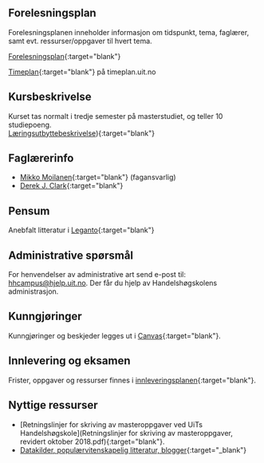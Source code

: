 

## Forelesningsplan  

Forelesningsplanen inneholder informasjon om tidspunkt, tema, faglærer, samt evt. ressurser/oppgaver til hvert tema.  

[Forelesningsplan](forelesningsplan.html){:target="blank"}
 


[Timeplan](http://timeplan.uit.no/emne_timeplan.php?sem=21h&module[]=SOK-3073-1#week-26){:target="blank"} på timeplan.uit.no


## Kursbeskrivelse 

Kurset tas normalt i tredje semester på masterstudiet, og teller 10 studiepoeng.  
[Læringsutbyttebeskrivelse](https://uit.no/utdanning/emner/emne?p_document_id=766154)){:target="blank"}

## Faglærerinfo  

- [Mikko Moilanen](https://uit.no/ansatte/person?p_document_id=200602){:target="blank"} (fagansvarlig)
- [Derek J. Clark](https://uit.no/ansatte/derek.clark){:target="blank"}
  
## Pensum

Anebfalt litteratur i [Leganto]([https://bibsys-c.alma.exlibrisgroup.com/leganto/public/47BIBSYS_UBTO/lists/8510166510002205?auth=SAML](https://bibsys-c.alma.exlibrisgroup.com/leganto/readinglist/lists/9284255260002205?auth=SAML)){:target="blank"}  


## Administrative spørsmål

For henvendelser av administrative art send e-post til: <hhcampus@hjelp.uit.no>. Der får du hjelp av Handelshøgskolens administrasjon.     


## Kunngjøringer  

Kunngjøringer og beskjeder legges ut i [Canvas](https://uit.instructure.com/courses/22631){:target="blank"}.


## Innlevering og eksamen  
  

Frister, oppgaver og ressurser finnes i [innleveringsplanen](innleveringer.html){:target="blank"}.    






## Nyttige ressurser  

- [Retningslinjer for skriving av masteroppgaver ved UiTs Handelshøgskole](Retningslinjer for skriving av masteroppgaver, revidert oktober 2018.pdf){:target="blank"}.  
- [Datakilder, populærvitenskapelig litteratur, blogger](nyttige_ressurser.md){:target="_blank"}



